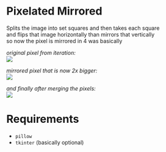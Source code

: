 # Pixelated Mirrored
 Splits the image into set squares and then takes each square \
 and flips that image horizontally than mirrors that vertically \
 so now the pixel is mirrored in 4 was basically

*original pixel from iteration:* \
![](https://i.imgur.com/A4W6WeX.jpeg)

*mirrored pixel that is now 2x bigger:* \
![](https://i.imgur.com/ro1Nsgl.jpeg)

*and finally after merging the pixels:* \
![](https://i.imgur.com/gZNSkhH.jpeg)

# Requirements
- `pillow`
- `tkinter` (basically optional)
